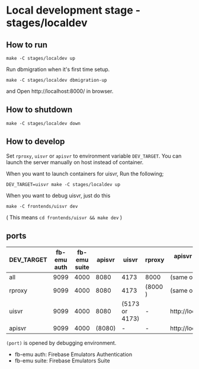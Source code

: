 # Local development stage - stages/localdev

## How to run

```
make -C stages/localdev up
```


Run dbmigration when it's first time setup.

```
make -C stages/localdev dbmigration-up
```

and Open http://localhost:8000/ in browser.

## How to shutdown

```
make -C stages/localdev down
```

## How to develop

Set `rproxy`, `uisvr` or `apisvr` to environment variable `DEV_TARGET`.
You can launch the server manually on host instead of container.

When you want to launch containers for uisvr, Run the following;

```
DEV_TARGET=uisvr make -C stages/localdev up
```

When you want to debug uisvr, just do this

```
make -C frontends/uisvr dev
```

( This means `cd frontends/uisvr && make dev` )

## ports

| DEV_TARGET | fb-emu auth | fb-emu suite | apisvr | uisvr          | rproxy  | apisvr origin from uisvr | apisvr CORS                                 |
| ---------- | ----------- | ------------ | ------ | -------------- | ------- | ------------------------ | ------------------------------------------- |
| all        | 9099        | 4000         | 8080   | 4173           | 8000    | (same origin)            | http://localhost:4173,http://localhost:5173 |
| rproxy     | 9099        | 4000         | 8080   | 4173           | (8000 ) | (same origin)            | http://localhost:4173,http://localhost:5173 |
| uisvr      | 9099        | 4000         | 8080   | (5173 or 4173) | -       | http://localhost:8080    | http://localhost:4173,http://localhost:5173 |
| apisvr     | 9099        | 4000         | (8080) | -              | -       | http://localhost:8080    | http://localhost:4173,http://localhost:5173 |

`(port)` is opened by debugging environment.

- fb-emu auth: Firebase Emulators Authentication
- fb-emu suite: Firebase Emulators Suite
